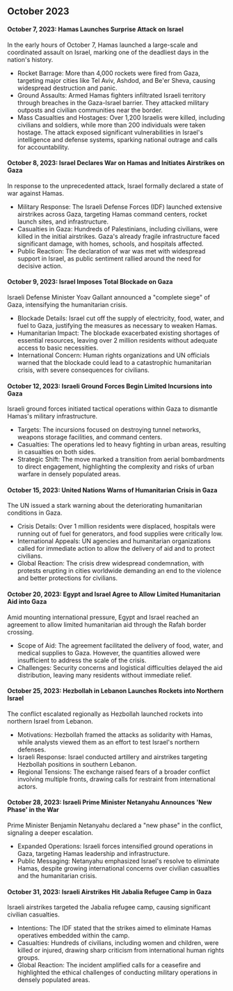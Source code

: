 ## October 2023
#### October 7, 2023: Hamas Launches Surprise Attack on Israel

In the early hours of October 7, Hamas launched a large-scale and coordinated assault on Israel, marking one of the deadliest days in the nation's history.

-   Rocket Barrage: More than 4,000 rockets were fired from Gaza, targeting major cities like Tel Aviv, Ashdod, and Be'er Sheva, causing widespread destruction and panic.
-   Ground Assaults: Armed Hamas fighters infiltrated Israeli territory through breaches in the Gaza-Israel barrier. They attacked military outposts and civilian communities near the border.
-   Mass Casualties and Hostages: Over 1,200 Israelis were killed, including civilians and soldiers, while more than 200 individuals were taken hostage. The attack exposed significant vulnerabilities in Israel's intelligence and defense systems, sparking national outrage and calls for accountability.

#### October 8, 2023: Israel Declares War on Hamas and Initiates Airstrikes on Gaza

In response to the unprecedented attack, Israel formally declared a state of war against Hamas.

-   Military Response: The Israeli Defense Forces (IDF) launched extensive airstrikes across Gaza, targeting Hamas command centers, rocket launch sites, and infrastructure.
-   Casualties in Gaza: Hundreds of Palestinians, including civilians, were killed in the initial airstrikes. Gaza's already fragile infrastructure faced significant damage, with homes, schools, and hospitals affected.
-   Public Reaction: The declaration of war was met with widespread support in Israel, as public sentiment rallied around the need for decisive action.

#### October 9, 2023: Israel Imposes Total Blockade on Gaza

Israeli Defense Minister Yoav Gallant announced a "complete siege" of Gaza, intensifying the humanitarian crisis.

-   Blockade Details: Israel cut off the supply of electricity, food, water, and fuel to Gaza, justifying the measures as necessary to weaken Hamas.
-   Humanitarian Impact: The blockade exacerbated existing shortages of essential resources, leaving over 2 million residents without adequate access to basic necessities.
-   International Concern: Human rights organizations and UN officials warned that the blockade could lead to a catastrophic humanitarian crisis, with severe consequences for civilians.

#### October 12, 2023: Israeli Ground Forces Begin Limited Incursions into Gaza

Israeli ground forces initiated tactical operations within Gaza to dismantle Hamas's military infrastructure.

-   Targets: The incursions focused on destroying tunnel networks, weapons storage facilities, and command centers.
-   Casualties: The operations led to heavy fighting in urban areas, resulting in casualties on both sides.
-   Strategic Shift: The move marked a transition from aerial bombardments to direct engagement, highlighting the complexity and risks of urban warfare in densely populated areas.

#### October 15, 2023: United Nations Warns of Humanitarian Crisis in Gaza

The UN issued a stark warning about the deteriorating humanitarian conditions in Gaza.

-   Crisis Details: Over 1 million residents were displaced, hospitals were running out of fuel for generators, and food supplies were critically low.
-   International Appeals: UN agencies and humanitarian organizations called for immediate action to allow the delivery of aid and to protect civilians.
-   Global Reaction: The crisis drew widespread condemnation, with protests erupting in cities worldwide demanding an end to the violence and better protections for civilians.

#### October 20, 2023: Egypt and Israel Agree to Allow Limited Humanitarian Aid into Gaza

Amid mounting international pressure, Egypt and Israel reached an agreement to allow limited humanitarian aid through the Rafah border crossing.

-   Scope of Aid: The agreement facilitated the delivery of food, water, and medical supplies to Gaza. However, the quantities allowed were insufficient to address the scale of the crisis.
-   Challenges: Security concerns and logistical difficulties delayed the aid distribution, leaving many residents without immediate relief.

#### October 25, 2023: Hezbollah in Lebanon Launches Rockets into Northern Israel

The conflict escalated regionally as Hezbollah launched rockets into northern Israel from Lebanon.

-   Motivations: Hezbollah framed the attacks as solidarity with Hamas, while analysts viewed them as an effort to test Israel's northern defenses.
-   Israeli Response: Israel conducted artillery and airstrikes targeting Hezbollah positions in southern Lebanon.
-   Regional Tensions: The exchange raised fears of a broader conflict involving multiple fronts, drawing calls for restraint from international actors.

#### October 28, 2023: Israeli Prime Minister Netanyahu Announces 'New Phase' in the War

Prime Minister Benjamin Netanyahu declared a "new phase" in the conflict, signaling a deeper escalation.

-   Expanded Operations: Israeli forces intensified ground operations in Gaza, targeting Hamas leadership and infrastructure.
-   Public Messaging: Netanyahu emphasized Israel's resolve to eliminate Hamas, despite growing international concerns over civilian casualties and the humanitarian crisis.

#### October 31, 2023: Israeli Airstrikes Hit Jabalia Refugee Camp in Gaza

Israeli airstrikes targeted the Jabalia refugee camp, causing significant civilian casualties.

-   Intentions: The IDF stated that the strikes aimed to eliminate Hamas operatives embedded within the camp.
-   Casualties: Hundreds of civilians, including women and children, were killed or injured, drawing sharp criticism from international human rights groups.
-   Global Reaction: The incident amplified calls for a ceasefire and highlighted the ethical challenges of conducting military operations in densely populated areas.
